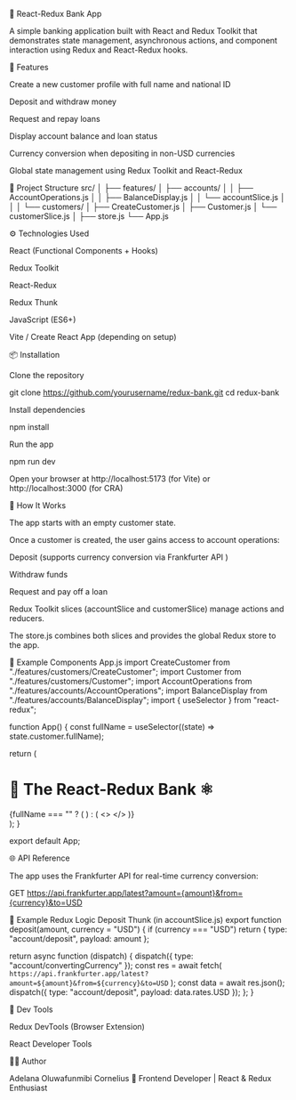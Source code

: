 🏦 React-Redux Bank App

A simple banking application built with React and Redux Toolkit that demonstrates state management, asynchronous actions, and component interaction using Redux and React-Redux hooks.

🚀 Features

Create a new customer profile with full name and national ID

Deposit and withdraw money

Request and repay loans

Display account balance and loan status

Currency conversion when depositing in non-USD currencies

Global state management using Redux Toolkit and React-Redux

🧩 Project Structure
src/
│
├── features/
│   ├── accounts/
│   │   ├── AccountOperations.js
│   │   ├── BalanceDisplay.js
│   │   └── accountSlice.js
│   │
│   └── customers/
│       ├── CreateCustomer.js
│       ├── Customer.js
│       └── customerSlice.js
│
├── store.js
└── App.js

⚙️ Technologies Used

React (Functional Components + Hooks)

Redux Toolkit

React-Redux

Redux Thunk

JavaScript (ES6+)

Vite / Create React App (depending on setup)

📦 Installation

Clone the repository

git clone https://github.com/yourusername/redux-bank.git
cd redux-bank


Install dependencies

npm install


Run the app

npm run dev


Open your browser at http://localhost:5173
 (for Vite) or http://localhost:3000
 (for CRA)

🧠 How It Works

The app starts with an empty customer state.

Once a customer is created, the user gains access to account operations:

Deposit (supports currency conversion via Frankfurter API
)

Withdraw funds

Request and pay off a loan

Redux Toolkit slices (accountSlice and customerSlice) manage actions and reducers.

The store.js combines both slices and provides the global Redux store to the app.

📁 Example Components
App.js
import CreateCustomer from "./features/customers/CreateCustomer";
import Customer from "./features/customers/Customer";
import AccountOperations from "./features/accounts/AccountOperations";
import BalanceDisplay from "./features/accounts/BalanceDisplay";
import { useSelector } from "react-redux";

function App() {
  const fullName = useSelector((state) => state.customer.fullName);

  return (
    <div>
      <h1>🏦 The React-Redux Bank ⚛️</h1>
      {fullName === "" ? (
        <CreateCustomer />
      ) : (
        <>
          <Customer />
          <AccountOperations />
          <BalanceDisplay />
        </>
      )}
    </div>
  );
}

export default App;

🌐 API Reference

The app uses the Frankfurter API for real-time currency conversion:

GET https://api.frankfurter.app/latest?amount={amount}&from={currency}&to=USD

🧩 Example Redux Logic
Deposit Thunk (in accountSlice.js)
export function deposit(amount, currency = "USD") {
  if (currency === "USD") return { type: "account/deposit", payload: amount };

  return async function (dispatch) {
    dispatch({ type: "account/convertingCurrency" });
    const res = await fetch(
      `https://api.frankfurter.app/latest?amount=${amount}&from=${currency}&to=USD`
    );
    const data = await res.json();
    dispatch({ type: "account/deposit", payload: data.rates.USD });
  };
}

🧰 Dev Tools

Redux DevTools (Browser Extension)

React Developer Tools

🧑‍💻 Author

Adelana Oluwafunmibi Cornelius
💼 Frontend Developer | React & Redux Enthusiast
